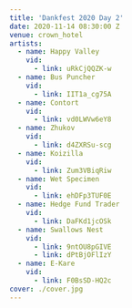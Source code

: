 ```yaml
---
title: 'Dankfest 2020 Day 2'
date: 2020-11-14 08:30:00 Z
venue: crown_hotel
artists:
  - name: Happy Valley
    vid:
      - link: uRkCjQQZK-w
  - name: Bus Puncher
    vid:
      - link: IIT1a_cg75A
  - name: Contort
    vid:
      - link: vd0LWVw6eY8
  - name: Zhukov
    vid:
      - link: d4ZXRSu-scg
  - name: Koizilla
    vid:
      - link: Zum3VBiqRiw
  - name: Wet Specimen
    vid:
      - link: ehDFp3TUF0E
  - name: Hedge Fund Trader
    vid:
      - link: DaFKd1jcOSk
  - name: Swallows Nest
    vid:
      - link: 9ntOU8pGIVE
      - link: dPtBjOFlIzY
  - name: E-Kare
    vid:
      - link: F0BsSD-HQ2c
cover: ./cover.jpg
---
```

